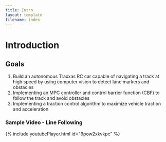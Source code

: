 ```yaml
---
title: Intro
layout: template
filename: index
--- 
```


# Introduction

## Goals
1. Build an autonomous Traxxas RC car capable of navigating a track at high speed by using computer vision to detect lane markers and obstacles
2. Implementing an MPC controller and control barrier function (CBF) to follow the track and avoid obstacles
3. Implementing a traction control algorithm to maximize vehicle traction and acceleration


### Sample Video - Line Following
{% include youtubePlayer.html id="9pow2xkvkpc" %}


